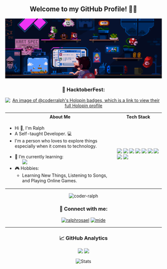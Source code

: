 <div align="center" height="200px" display="flex">

## Welcome to my GitHub Profile! 🧑‍💻

<!-- Programmer GIF Wallpaper -->
<img src="wallpaper/programmer.gif">

### 🚀 HacktoberFest:
[![An image of @coderralph's Holopin badges, which is a link to view their full Holopin profile](https://holopin.me/coderralph)](https://holopin.io/@coderralph)

<!-- About Section -->
<table>
<tr>
 <th>
 About Me
 </th>
<th>
Tech Stack
</th>
</tr>

<tr>
 <td width="70%">
   <ul>
     <li> Hi 👋, I'm Ralph  </li>
     <li> A Self-taught Developer. 💻 </li>
     <li> I'm a person who loves to explore things especially when it comes to technology. </li>
    <br>
     <li> 🌱 I’m currently learning:  
        <ul> 
          <a href="https://skillicons.dev">
            <img src="https://skillicons.dev/icons?i=react,php,mysql,django,mongodb,firebase,graphql" />
          </a>
        </ul>          
     </li>  
     <li> 🎮 Hobbies:
        <ul> 
          <li> Learning New Things, Listening to Songs, and Playing Online Games.</li>
        </ul>
     </li>  
   </ul>
</td>

<!-- Technologies Section -->
<td>
    <img src="https://img.shields.io/badge/HTML5-E34F26?style=for-the-badge&logo=html5&logoColor=white">
    <img src="https://img.shields.io/badge/CSS3-1572B6?style=for-the-badge&logo=css3&logoColor=white">
    <img src="https://img.shields.io/badge/JavaScript-F7DF1E?style=for-the-badge&logo=javascript&logoColor=black">
    <img src="https://img.shields.io/badge/Python-14354C?style=for-the-badge&logo=python&logoColor=white">
    <img src="https://img.shields.io/badge/GIT-E44C30?style=for-the-badge&logo=git&logoColor=white">
    <img src="https://img.shields.io/badge/GitHub-100000?style=for-the-badge&logo=github&logoColor=white">
    <img src="https://img.shields.io/badge/VSCode-0078D4?style=for-the-badge&logo=visual%20studio%20code&logoColor=white">
    <img src="https://img.shields.io/badge/Arduino-00979D?style=for-the-badge&logo=Arduino&logoColor=white">
    <img src="https://img.shields.io/badge/Figma-F24E1E?style=for-the-badge&logo=figma&logoColor=white">
  </td>
</tr>
</table>

 <!-- 👀 Profile Views -->
<img src="https://komarev.com/ghpvc/?username=coder-ralph&label=Profile%20views&color=0e75b6&style=flat" alt="coder-ralph" />

<!-- 📱 Socials -->
### 📱 Connect with me:

<a href="https://www.linkedin.com/in/ralphrosael" target="blank"><img align="center" src="https://raw.githubusercontent.com/rahuldkjain/github-profile-readme-generator/master/src/images/icons/Social/linked-in-alt.svg" alt="ralphrosael" height="25" width="30" /></a>
<a href="https://instagram.com/coderralph" target="blank"><img align="center" src="https://raw.githubusercontent.com/rahuldkjain/github-profile-readme-generator/master/src/images/icons/Social/instagram.svg" alt="mide" height="25" width="30" /></a>

-------------

### 📈 GitHub Analytics

<p align="center">
  <img height="210px" src="https://github-readme-stats-git-masterrstaa-rickstaa.vercel.app/api?username=coder-ralph&theme=synthwave"/>
  <img height="210px" src="https://github-readme-stats.vercel.app/api/top-langs/?username=coder-ralph&theme=tokyonight"/>
    
<!-- 📊  GitHub Stats -->
![Stats](https://github-readme-streak-stats.herokuapp.com/?user=coder-ralph&theme=radical)

<!-- ![Trophy](https://github-profile-trophy.vercel.app/?username=coder-ralph&theme=tokyonight) -->


<!---

Alpha776/Alpha776 is a ✨ special ✨ repository because its `README.md` (this file) appears on your GitHub profile.
You can click the Preview link to take a look at your changes.

--->
